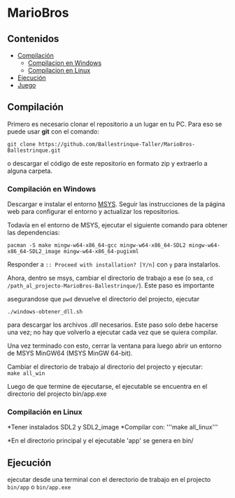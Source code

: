 # MarioBros

## Contenidos
- [Compilación](#compilación)
  - [Compilacion en Windows](#compilación-en-windows)
  - [Compilacion en Linux](#compilación-en-linux)
- [Ejecución](#ejecución) <!-- no se, aca iria algo sobre como ejecutarlo tal vez? -->
- [Juego](#juego) <!-- instrucciones del juego ( controles, objetivo, etc) -->

## Compilación

Primero es necesario clonar el repositorio a un lugar en tu PC. Para eso se puede usar **git** con el comando: 
```
git clone https://github.com/Ballestrinque-Taller/MarioBros-Ballestrinque.git
```
o descargar el código de este repositorio en formato zip y extraerlo a alguna carpeta.  

### Compilación en Windows

Descargar e instalar el entorno [MSYS](https://www.msys2.org/). Seguir las instrucciones de la página web para configurar el entorno y actualizar los repositorios.

Todavía en el entorno de MSYS, ejecutar el siguiente comando para obtener las dependencias:  
```
pacman -S make mingw-w64-x86_64-gcc mingw-w64-x86_64-SDL2 mingw-w64-x86_64-SDL2_image mingw-w64-x86_64-pugixml
```  
Responder a `:: Proceed with installation? [Y/n]` con `y` para instalarlos.

Ahora, dentro se msys, cambiar el directorio de trabajo a ese (o sea, `cd /path_al_projecto-MarioBros-Ballestrinque/`). Este paso es importante

asegurandose que `pwd` devuelve el directorio del projecto, ejecutar  
```
./windows-obtener_dll.sh
```
para descargar los archivos _.dll_ necesarios. Este paso solo debe hacerse una vez; no hay que volverlo a ejecutar cada vez que se quiera compilar.

Una vez terminado con esto, cerrar la ventana para luego abrir un entorno de MSYS MinGW64 (MSYS MinGW 64-bit).  

Cambiar el directorio de trabajo al directorio del projecto y ejecutar:  
`make all_win`  

Luego de que termine de ejecutarse, el ejecutable se encuentra en el directorio del projecto bin/app.exe 

### Compilación en Linux

*Tener instalados SDL2 y SDL2_image
*Compilar con:
  '''make all_linux'''

*En el directorio principal y el ejecutable 'app' se genera en bin/

## Ejecución

ejecutar desde una terminal con el derectorio de trabajo en el projecto  
`bin/app` o `bin/app.exe`


